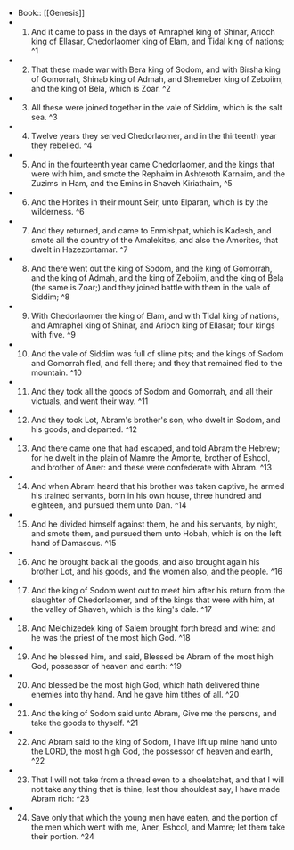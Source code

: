 - Book:: [[Genesis]]
- 1. And it came to pass in the days of Amraphel king of Shinar, Arioch king of Ellasar, Chedorlaomer king of Elam, and Tidal king of nations; ^1
- 2. That these made war with Bera king of Sodom, and with Birsha king of Gomorrah, Shinab king of Admah, and Shemeber king of Zeboiim, and the king of Bela, which is Zoar. ^2
- 3. All these were joined together in the vale of Siddim, which is the salt sea. ^3
- 4. Twelve years they served Chedorlaomer, and in the thirteenth year they rebelled. ^4
- 5. And in the fourteenth year came Chedorlaomer, and the kings that were with him, and smote the Rephaim in Ashteroth Karnaim, and the Zuzims in Ham, and the Emins in Shaveh Kiriathaim, ^5
- 6. And the Horites in their mount Seir, unto Elparan, which is by the wilderness. ^6
- 7. And they returned, and came to Enmishpat, which is Kadesh, and smote all the country of the Amalekites, and also the Amorites, that dwelt in Hazezontamar. ^7
- 8. And there went out the king of Sodom, and the king of Gomorrah, and the king of Admah, and the king of Zeboiim, and the king of Bela (the same is Zoar;) and they joined battle with them in the vale of Siddim; ^8
- 9. With Chedorlaomer the king of Elam, and with Tidal king of nations, and Amraphel king of Shinar, and Arioch king of Ellasar; four kings with five. ^9
- 10. And the vale of Siddim was full of slime pits; and the kings of Sodom and Gomorrah fled, and fell there; and they that remained fled to the mountain. ^10
- 11. And they took all the goods of Sodom and Gomorrah, and all their victuals, and went their way. ^11
- 12. And they took Lot, Abram's brother's son, who dwelt in Sodom, and his goods, and departed. ^12
- 13. And there came one that had escaped, and told Abram the Hebrew; for he dwelt in the plain of Mamre the Amorite, brother of Eshcol, and brother of Aner: and these were confederate with Abram. ^13
- 14. And when Abram heard that his brother was taken captive, he armed his trained servants, born in his own house, three hundred and eighteen, and pursued them unto Dan. ^14
- 15. And he divided himself against them, he and his servants, by night, and smote them, and pursued them unto Hobah, which is on the left hand of Damascus. ^15
- 16. And he brought back all the goods, and also brought again his brother Lot, and his goods, and the women also, and the people. ^16
- 17. And the king of Sodom went out to meet him after his return from the slaughter of Chedorlaomer, and of the kings that were with him, at the valley of Shaveh, which is the king's dale. ^17
- 18. And Melchizedek king of Salem brought forth bread and wine: and he was the priest of the most high God. ^18
- 19. And he blessed him, and said, Blessed be Abram of the most high God, possessor of heaven and earth: ^19
- 20. And blessed be the most high God, which hath delivered thine enemies into thy hand. And he gave him tithes of all. ^20
- 21. And the king of Sodom said unto Abram, Give me the persons, and take the goods to thyself. ^21
- 22. And Abram said to the king of Sodom, I have lift up mine hand unto the LORD, the most high God, the possessor of heaven and earth, ^22
- 23. That I will not take from a thread even to a shoelatchet, and that I will not take any thing that is thine, lest thou shouldest say, I have made Abram rich: ^23
- 24. Save only that which the young men have eaten, and the portion of the men which went with me, Aner, Eshcol, and Mamre; let them take their portion. ^24
